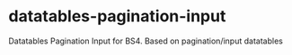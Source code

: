 # datatables-pagination-input
Datatables Pagination Input for BS4. Based on pagination/input datatables
